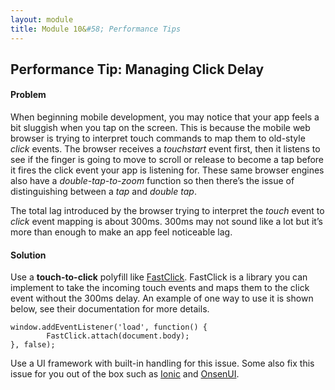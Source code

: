 ```yaml
---
layout: module
title: Module 10&#58; Performance Tips
---
```


## Performance Tip: Managing Click Delay

#### Problem

When beginning mobile development, you may notice that your app feels a bit sluggish when you tap on the screen. This is because the mobile web browser is trying to interpret touch commands to map them to old-style *click* events. The browser receives a *touchstart* event first, then it listens to see if the finger is going to move to scroll or release to become a tap before it fires the click event your app is listening for. These same browser engines also have a *double-tap-to-zoom* function so then there’s the issue of distinguishing between a *tap* and *double tap*. 

The total lag introduced by the browser trying to interpret the *touch* event to *click* event mapping is about 300ms. 300ms may not sound like a lot but it’s more than enough to make an app feel noticeable lag. 

#### Solution

Use a **touch-to-click** polyfill like [FastClick](	</platform>). FastClick is a library you can implement to take the incoming touch events and maps them to the click event without the 300ms delay. An example of one way to use it is shown below, see their documentation for more details. 

	window.addEventListener('load', function() {
    		FastClick.attach(document.body);
	}, false);


Use a UI framework with built-in handling for this issue. Some also fix this issue for you out of the box such as [Ionic](http://ionicframework.com) and [OnsenUI](http://onsenui.io).





